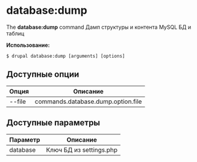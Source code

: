 # database:dump
The **database:dump** command Дамп структуры и контента MySQL БД и таблиц

**Использование:**
```
$ drupal database:dump [arguments] [options] 
```

## Доступные опции
Опция | Описание
-------|-------------
--file | commands.database.dump.option.file

## Доступные параметры
Параметр | Описание
---------|-------------
database | Ключ БД из settings.php
